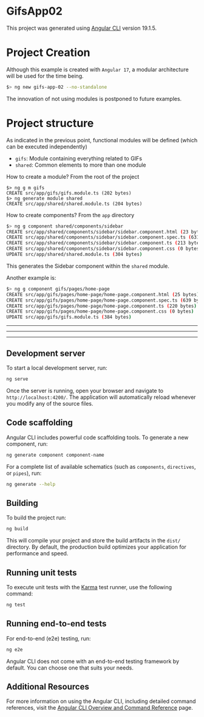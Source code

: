 # GifsApp02

This project was generated using [Angular CLI](https://github.com/angular/angular-cli) version 19.1.5.

# Project Creation

Although this example is created with `Angular 17`, a modular architecture will be used for the time being.

```bash
$> ng new gifs-app-02 --no-standalone
```

The innovation of not using modules is postponed to future examples.

# Project structure

As indicated in the previous point, functional modules will be defined (which can be executed independently)

* `gifs`: Module containing everything related to GIFs
* `shared`: Common elements to more than one module

How to create a module? From the root of the project

```console
$> ng g m gifs
CREATE src/app/gifs/gifs.module.ts (202 bytes)
$> ng generate module shared
CREATE src/app/shared/shared.module.ts (204 bytes)
```

How to create components? From the `app` directory

```bash
$> ng g component shared/components/sidebar
CREATE src/app/shared/components/sidebar/sidebar.component.html (23 bytes)
CREATE src/app/shared/components/sidebar/sidebar.component.spec.ts (631 bytes)
CREATE src/app/shared/components/sidebar/sidebar.component.ts (213 bytes)
CREATE src/app/shared/components/sidebar/sidebar.component.css (0 bytes)
UPDATE src/app/shared/shared.module.ts (304 bytes)
```

This generates the Sidebar component within the `shared` module.

Another example is: 

```bash
$> ng g component gifs/pages/home-page
CREATE src/app/gifs/pages/home-page/home-page.component.html (25 bytes)
CREATE src/app/gifs/pages/home-page/home-page.component.spec.ts (639 bytes)
CREATE src/app/gifs/pages/home-page/home-page.component.ts (220 bytes)
CREATE src/app/gifs/pages/home-page/home-page.component.css (0 bytes)
UPDATE src/app/gifs/gifs.module.ts (384 bytes)
```

---
---
---

## Development server

To start a local development server, run:

```bash
ng serve
```

Once the server is running, open your browser and navigate to `http://localhost:4200/`. The application will automatically reload whenever you modify any of the source files.

## Code scaffolding

Angular CLI includes powerful code scaffolding tools. To generate a new component, run:

```bash
ng generate component component-name
```

For a complete list of available schematics (such as `components`, `directives`, or `pipes`), run:

```bash
ng generate --help
```

## Building

To build the project run:

```bash
ng build
```

This will compile your project and store the build artifacts in the `dist/` directory. By default, the production build optimizes your application for performance and speed.

## Running unit tests

To execute unit tests with the [Karma](https://karma-runner.github.io) test runner, use the following command:

```bash
ng test
```

## Running end-to-end tests

For end-to-end (e2e) testing, run:

```bash
ng e2e
```

Angular CLI does not come with an end-to-end testing framework by default. You can choose one that suits your needs.

## Additional Resources

For more information on using the Angular CLI, including detailed command references, visit the [Angular CLI Overview and Command Reference](https://angular.dev/tools/cli) page.
